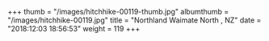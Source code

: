 +++
thumb = "/images/hitchhike-00119-thumb.jpg"
albumthumb = "/images/hitchhike-00119.jpg"
title = "Northland Waimate North , NZ"
date = "2018:12:03 18:56:53"
weight = 119
+++
